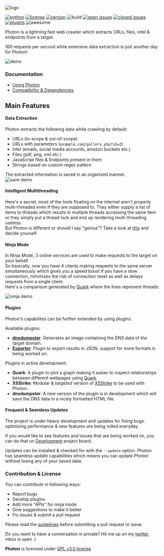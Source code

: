 ![logo](https://image.ibb.co/eRSV3o/photon_github.png)

[![python](https://img.shields.io/badge/Python-2.7--3.6-green.svg?style=style=flat-square)](https://www.python.org/downloads/)  [![license](https://img.shields.io/badge/License-GPL_v3-orange.svg?style=style=flat-square)](https://www.gnu.org/licenses/gpl-3.0.en.html) [![version](https://img.shields.io/github/release/s0md3v/Photon.svg)](https://github.com/s0md3v/Photon/blob/master/CHANGELOG.md) ![build](https://img.shields.io/travis/com/s0md3v/Photon.svg) [![open issues](https://img.shields.io/github/issues-raw/s0md3v/Photon.svg?maxAge=2592000)](https://github.com/s0md3v/Photon/issues) [![closed issues](	https://img.shields.io/github/issues-closed-raw/s0md3v/Photon.svg)](https://github.com/s0md3v/Photon/issues?q=is%3Aissue+is%3Aclosed) [![plugins](https://img.shields.io/badge/Plugins-2-yellow.svg?style=style=flat-square)](https://github.com/s0md3v/Photon/tree/master/plugins) ![awesome](https://cdn.rawgit.com/sindresorhus/awesome/d7305f38d29fed78fa85652e3a63e154dd8e8829/media/badge.svg)

Photon is a lightning fast web crawler which extracts URLs, files, intel & endpoints from a target.

160 requests per second while extensive data extraction is just another day for Photon!

![demo](https://image.ibb.co/fdASuT/Screenshot_2018_07_27_00_55_33.png)

### Documentation
- [Using Photon](https://github.com/s0md3v/Photon/wiki/Usage)
- [Compatibility & Dependencies](https://github.com/s0md3v/Photon/wiki/Compatibility-&-Dependencies)

## Main Features

#### Data Extraction
Photon extracts the following data while crawling by default:

- URLs (in-scope & out-of-scope)
- URLs with parameters (`example.com/gallery.php?id=2`)
- Intel (emails, social media accounts, amazon buckets etc.)
- Files (pdf, png, xml etc.)
- JavaScript files & Endpoints present in them
- Strings based on custom regex pattern

The extracted information is saved in an organized manner.\
![save demo](https://image.ibb.co/ezTEyd/Screenshot_2018_07_22_12_24_44.png)

#### Intelligent Multithreading
Here's a secret, most of the tools floating on the internet aren't properly multi-threaded even if they are supposed to. They either supply a list of items to threads which results in multiple threads accessing the same item or they simply put a thread lock and end up rendering multi-threading useless.\
But Photon is different or should I say "genius"? Take a look at [this](https://github.com/s0md3v/Photon/blob/8b58580df1bdfe5f7b96eaf83957d018418ec8ae/photon.py#L357-L381) and decide yourself.

#### Ninja Mode
In Ninja Mode, 3 online services are used to make requests to the target on your behalf.\
So basically, now you have 4 clients making requests to the same server simultaneously which gives you a speed boost if you have a slow connection, minimizes the risk of connection reset as well as delays requests from a single client.\
Here's a comparison generated by [Quark](https://github.com/s0md3v/Quark) where the lines represent threads:

![ninja demo](https://image.ibb.co/jJSDg8/ninja.png)

#### Plugins
Photon's capabilites can be further extended by using plugins.

Available plugins:

- **[dnsdumpster](https://github.com/s0md3v/Photon/wiki/Usage#dumping-dns-data)**: Generates an image containing the DNS data of the target domain.
- **[Exporter](https://github.com/s0md3v/Photon/wiki/Usage#export-formatted-result)**: Plugin to export results in JSON, support for more formats is being worked on.

Plugins in active development:

- **Quark**: A plugin to plot a graph making it easier to inspect relationships between different webpages using [Quark](https://github.com/s0md3v/Quark).
- **XSStrike**: Modular & *targeted* version of [XSStrike](https://github.com/s0md3v/XSStrike) to be used with Photon.
- **dnsdumpster**: A new version of the plugin is in development which will save the DNS data in a nicely formatted HTML file.

#### Frequent & Seemless Updates
The project is under heavy development and updates for fixing bugs. optimizing performance & new features are being rolled everyday.

If you would like to see features and issues that are being worked on, you can do that on [Development]() project board.

Updates can be installed & checked for with the `--update` option. Photon has seamless update capabilities which means you can update Photon without losing any of your saved data.

### Contribution & License
You can contribute in following ways:

- Report bugs
- Develop plugins
- Add more "APIs" for ninja mode
- Give suggestions to make it better
- Fix issues & submit a pull request

Please read the [guidelines](https://github.com/s0md3v/Photon/wiki/Guidelines) before submitting a pull request or issue.

Do you want to have a conversation in private? Hit me up on my [twitter](https://twitter.com/s0md3v/), inbox is open :)

**Photon** is licensed under [GPL v3.0 license](https://www.gnu.org/licenses/gpl-3.0.en.html)

